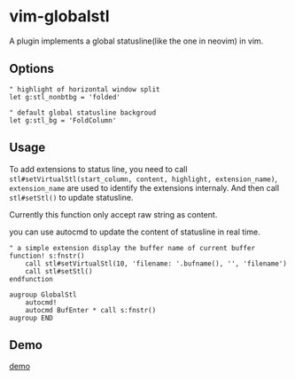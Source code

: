 # vim-globalstl

A plugin implements a global statusline(like the one in neovim) in vim.

## Options

```vim
" highlight of horizontal window split
let g:stl_nonbtbg = 'folded'

" default global statusline backgroud
let g:stl_bg = 'FoldColumn'

```

## Usage

To add extensions to status line, you need to call `stl#setVirtualStl(start_column, content, highlight, extension_name)`,
`extension_name` are used to identify the extensions internaly. And then call `stl#setStl()` to update statusline.

Currently this function only accept raw string as content.

you can use autocmd to update the content of statusline in real time.

```vim
" a simple extension display the buffer name of current buffer
function! s:fnstr()
    call stl#setVirtualStl(10, 'filename: '.bufname(), '', 'filename')
    call stl#setStl()
endfunction

augroup GlobalStl
    autocmd!
    autocmd BufEnter * call s:fnstr()
augroup END
```

## Demo

[demo](resources/gloablstl_demo.gif)
